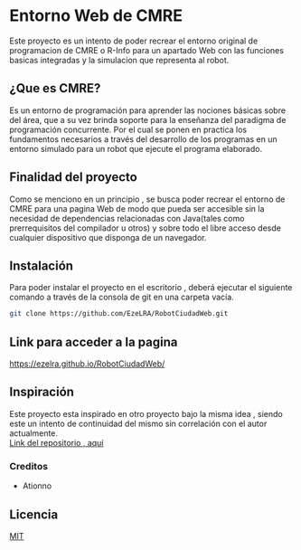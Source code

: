 # Entorno Web de CMRE

Este proyecto es un intento de poder recrear el entorno original de programacion de CMRE o R-Info para un apartado Web con las funciones basicas integradas y la simulacion que representa al robot. 

## ¿Que es CMRE?
Es un entorno de programación para aprender las nociones básicas sobre del área, que a su vez brinda soporte para la enseñanza del paradigma de programación concurrente. Por el cual se ponen en practica los fundamentos necesarios a través del desarrollo de los programas en un entorno simulado para un robot que ejecute el programa elaborado.

## Finalidad del proyecto
Como se menciono en un principio , se busca poder recrear el entorno de CMRE para una pagina Web de modo que pueda ser accesible sin la necesidad de dependencias relacionadas con Java(tales como prerrequisitos del compilador u otros) y sobre todo el libre acceso desde cualquier dispositivo que disponga de un navegador.

## Instalación
Para poder instalar el proyecto en el escritorio , deberá ejecutar el siguiente comando a través de la consola de git en una carpeta vacía.

```bash
git clone https://github.com/EzeLRA/RobotCiudadWeb.git
```

## Link para acceder a la pagina

https://ezelra.github.io/RobotCiudadWeb/

## Inspiración
 Este proyecto esta inspirado en otro proyecto bajo la misma idea , siendo este un intento de continuidad del mismo sin correlación con el autor actualmente.\
[Link del repositorio , aquí](https://github.com/Ationno/R-Info-Web)
 
### Creditos
+ Ationno
## Licencia 

[MIT](https://choosealicense.com/licenses/mit/)
